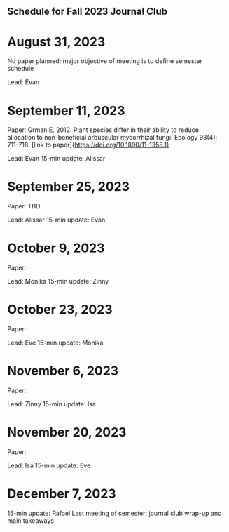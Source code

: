 ## Schedule for Fall 2023 Journal Club

# August 31, 2023
No paper planned; major objective of meeting is to define semester schedule

Lead: Evan

# September 11, 2023
Paper: Grman E. 2012. Plant species differ in their ability to reduce allocation to non-beneficial arbuscular mycorrhizal fungi. Ecology 93(4): 711-718. [link to paper]{https://doi.org/10.1890/11-1358.1}

Lead: Evan
15-min update: Alissar

# September 25, 2023
Paper: TBD

Lead: Alissar
15-min update: Evan

# October 9, 2023
Paper:

Lead: Monika
15-min update: Zinny

# October 23, 2023
Paper:

Lead: Eve
15-min update: Monika

# November 6, 2023
Paper:

Lead: Zinny
15-min update: Isa

# November 20, 2023
Paper:

Lead: Isa
15-min update: Eve

# December 7, 2023
15-min update: Rafael
Last meeting of semester; journal club wrap-up and main takeaways
